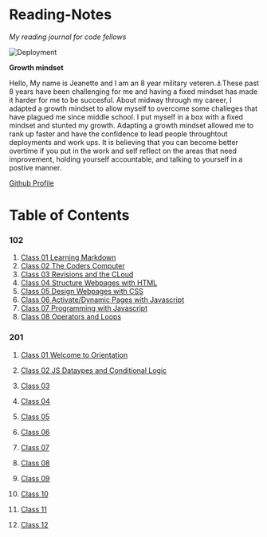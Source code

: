 # Reading-Notes

*My reading journal for code fellows*

![Deployment](https://i.imgur.com/M7Zr2rc.jpeg)

**Growth mindset**

 Hello, My name is Jeanette and I am an 8 year military veteren.⚓These past 8 years have been challenging for me and having a fixed mindset has made it harder for me to be succesful. About midway through my career, I adapted a growth mindset to allow myself to overcome some challeges that have plagued me since middle school. I put myself in a box with a fixed mindset and stunted my growth. Adapting a growth mindset allowed me to rank up faster and have the confidence to lead people throughtout deployments and work ups. It is believing that you can become better overtime if you put in the work and self reflect on the areas that need improvement, holding yourself accountable, and talking to yourself in a postive manner.

[Github Profile](https://github.com/JCLEYVA)

# Table of Contents

### 102

1. [Class 01 Learning Markdown](https://jcleyva.github.io/reading-notes/class102/class1b)
2. [Class 02 The Coders Computer](https://jcleyva.github.io/reading-notes/class102/class2)
3. [Class 03 Revisions and the CLoud](https://jcleyva.github.io/reading-notes/class102/class03Revisionsandtheclous)
4. [Class 04 Structure Webpages with HTML](https://jcleyva.github.io/reading-notes/class102/class04)
5. [Class 05 Design Webpages with CSS](https://jcleyva.github.io/reading-notes/class102/class05)
6. [Class 06 Activate/Dynamic Pages with Javascript](https://jcleyva.github.io/reading-notes/class102/class06)
7. [Class 07 Programming with Javascript](https://jcleyva.github.io/reading-notes/class102/class07)
8. [Class 08 Operators and Loops](https://jcleyva.github.io/reading-notes/class102/class08)

### 201

1. [Class 01 Welcome to Orientation](https://jcleyva.github.io/reading-notes/class1b)
2. [Class 02 JS Dataypes and Conditional Logic](/class201/Class202)
3. [Class 03]()
4. [Class 04]()
5. [Class 05]()
6. [Class 06]()
7. [Class 07]()
8. [Class 08]()
9. [Class 09]()

10. [Class 10]()
11. [Class 11]()
12. [Class 12]()
